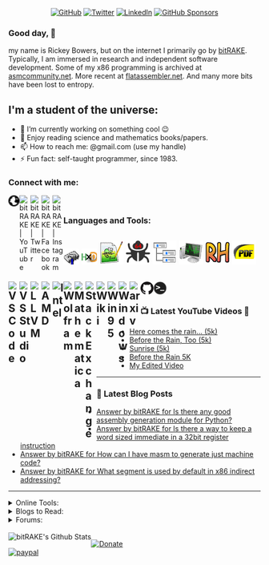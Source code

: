 <p align="center">
<a href="https://github.com/bitRAKE"><img src="https://img.shields.io/github/followers/bitRAKE.svg?label=GitHub&style=social" alt="GitHub"></a>
<a href="https://twitter.com/_bitRAKE_"><img src="https://img.shields.io/twitter/follow/bitRAKE?label=Twitter&style=social" alt="Twitter"></a>
<a href="https://www.linkedin.com/in/bitRAKE"><img src="https://img.shields.io/badge/LinkedIn--_.svg?style=social&logo=linkedin" alt="LinkedIn"></a>
<a href="https://github.com/sponsors/bitRAKE"><img src="https://img.shields.io/badge/GitHub_Sponsors--_.svg?style=social&logo=github&logoColor=EA4AAA" alt="GitHub Sponsors"></a>
</p>

### Good day, 👋
my name is Rickey Bowers, but on the internet I primarily go by [bitRAKE][website]. Typically, I am immersed in research and independent software development. Some of my x86 programming is archived at [asmcommunity.net](https://www.google.com/search?q=asmcommunity+%22bitRAKE%22). More recent at [flatassembler.net](https://www.google.com/search?q=asmcommunity+%22bitRAKE%22). And many more bits have been lost to entropy.

## I'm a student of the universe:
- 🔭 I’m currently working on something cool 😉
- 📕 Enjoy reading science and mathematics books/papers.
- 📫 How to reach me: @gmail.com (use my handle)
- ⚡ Fun fact: self-taught programmer, since 1983.

### Connect with me:

[<img align="left" alt="bitRAKE.com" width="22px" src="https://raw.githubusercontent.com/iconic/open-iconic/master/svg/globe.svg" />][website]
[<img align="left" alt="bitRAKE | YouTube" width="22px" src="https://cdn.jsdelivr.net/npm/simple-icons@4.8.0/icons/youtube.svg" />][youtube]
[<img align="left" alt="bitRAKE | Twitter" width="22px" src="https://cdn.jsdelivr.net/npm/simple-icons@4.8.0/icons/twitter.svg" />][twitter]
[<img align="left" alt="bitRAKE | Facebook" width="22px" src="https://cdn.jsdelivr.net/npm/simple-icons@4.8.0/icons/facebook.svg" />][facebook]
[<img align="left" alt="bitRAKE | Instagram" width="22px" src="https://cdn.jsdelivr.net/npm/simple-icons@4.8.0/icons/instagram.svg" />][instagram]

<br />

### Languages and Tools:

[![fasmg](https://github.com/bitRAKE/bitRAKE/blob/master/icons/fasm.png)](https://flatassembler.net/)
[![HxD](https://github.com/bitRAKE/bitRAKE/blob/master/icons/HxD.png?raw=true)](https://mh-nexus.de/en/hxd/)
[![Notepad++](https://github.com/bitRAKE/bitRAKE/blob/master/icons/N++.png?raw=true)](https://notepad-plus-plus.org/)
[![x64dbg](https://github.com/bitRAKE/bitRAKE/blob/master/icons/x64dbg.png?raw=true)](https://x64dbg.com/)
[![Dependancies](https://github.com/bitRAKE/bitRAKE/blob/master/icons/Dependancies.png?raw=true)](https://github.com/lucasg/Dependencies)
[![ProcessHacker](https://github.com/bitRAKE/bitRAKE/blob/master/icons/PH.png?raw=true)](https://processhacker.sourceforge.io/)
[![Resource Hacker](https://github.com/bitRAKE/bitRAKE/blob/master/icons/RH.png?raw=true)](http://www.angusj.com/resourcehacker/)
[![SumatraPDF](https://github.com/bitRAKE/bitRAKE/blob/master/icons/SumatraPDF.png?raw=true)](https://www.sumatrapdfreader.org/free-pdf-reader.html)
<br />
---
[<img align="left" alt="VSCode" width="22px" src="https://code.visualstudio.com/assets/favicon.ico" />](https://github.com/microsoft/vscode)
[<img align="left" alt="VSStudio" width="22px" src="https://devblogs.microsoft.com/wp-content/uploads/sites/44/2019/03/visual-studio.png" />](https://visualstudio.microsoft.com/downloads/)
[<img align="left" alt="LLVM" width="22px" src="https://res-3.cloudinary.com/crunchbase-production/image/upload/c_lpad,h_170,w_170,f_auto,b_white,q_auto:eco/mkqbfktqzgyxikmnc5ey" />](https://llvm.org/)
[<img align="left" alt="AMD" width="22px" src="https://cdn.jsdelivr.net/npm/simple-icons@4.8.0/icons/amd.svg" />](https://developer.amd.com/resources/developer-guides-manuals/)
[<img align="left" alt="Intel" width="22px" src="https://cdn.jsdelivr.net/npm/simple-icons@4.8.0/icons/intel.svg" />](https://software.intel.com/content/www/us/en/develop/articles/intel-sdm.html)
[<img align="left" alt="Wolfram" width="22px" src="https://cdn.jsdelivr.net/npm/simple-icons@4.8.0/icons/wolframlanguage.svg" />](https://www.wolfram.com/language/)
[<img align="left" alt="Mathematica" width="22px" src="https://cdn.jsdelivr.net/npm/simple-icons@4.8.0/icons/wolframmathematica.svg" />](https://blog.wolfram.com/)
[<img align="left" alt="Stack Exchange" width="22px" src="https://cdn.jsdelivr.net/npm/simple-icons@4.8.0/icons/stackexchange.svg" />](https://meta.stackexchange.com/users/824897/)
[<img align="left" alt="Wiki" width="22px" src="https://cdn.jsdelivr.net/npm/simple-icons@4.8.0/icons/wikipedia.svg" />](https://en.wikipedia.org/wiki/User:BitRAKE)
[<img align="left" alt="Win95" width="22px" src="https://cdn.jsdelivr.net/npm/simple-icons@4.8.0/icons/windows95.svg" />](https://archive.org/details/windows_95_vdi)
[<img align="left" alt="Windows" width="22px" src="https://cdn.jsdelivr.net/npm/simple-icons@4.8.0/icons/windows.svg" />](https://docs.microsoft.com/en-us/windows/win32/apiindex/windows-api-list)
[<img align="left" alt="arxiv" width="22px" src="https://cdn.jsdelivr.net/npm/ssimple-icons@4.8.0/icons/arxiv.svg" />](https://arxiv.org/archive/cs)
[<img align="left" alt="GitHub" width="26px" src="https://raw.githubusercontent.com/github/explore/78df643247d429f6cc873026c0622819ad797942/topics/github/github.png" />](https://github.com/dank-orb)
[<img align="left" alt="HTML5" width="26px" src="https://raw.githubusercontent.com/github/explore/80688e429a7d4ef2fca1e82350fe8e3517d3494d/topics/terminal/terminal.png" />](https://ss64.com/index.html)
<br />
---
### 📺 Latest YouTube Videos 📸
<!-- YOUTUBE:START -->
- [Here comes the rain... (5k)](https://www.youtube.com/watch?v=Tf56kmEgQ3U)
- [Before the Rain, Too (5k)](https://www.youtube.com/watch?v=gosEuURevJw)
- [Sunrise (5k)](https://www.youtube.com/watch?v=TEMBszAObUo)
- [Before the Rain 5K](https://www.youtube.com/watch?v=D6vXPxbaYdU)
- [My Edited Video](https://www.youtube.com/watch?v=rHLpbPUATCM)
<!-- YOUTUBE:END -->
---
### 📕 Latest Blog Posts
<!-- STACKOVERFLOW:START -->
- [Answer by bitRAKE for Is there any good assembly generation module for Python?](https://stackoverflow.com/questions/15175315/is-there-any-good-assembly-generation-module-for-python/17410146#17410146)
- [Answer by bitRAKE for Is there a way to keep a word sized immediate in a 32bit register instruction](https://stackoverflow.com/questions/17379499/is-there-a-way-to-keep-a-word-sized-immediate-in-a-32bit-register-instruction/17396695#17396695)
- [Answer by bitRAKE for How can I have masm to generate just machine code?](https://stackoverflow.com/questions/14251913/how-can-i-have-masm-to-generate-just-machine-code/15727495#15727495)
- [Answer by bitRAKE for What segment is used by default in x86 indirect addressing?](https://stackoverflow.com/questions/3948961/what-segment-is-used-by-default-in-x86-indirect-addressing/3953158#3953158)
<!-- STACKOVERFLOW:END -->
---
<!--START_SECTION:table-->
<details>
<summary>Online Tools:</summary>

- [Compiler Explorer](https://gcc.godbolt.org/)
- [ShaderToy](https://www.shadertoy.com/)
- [The Book of Shaders](https://thebookofshaders.com/)
- [JSON Edit](http://jsoneditoronline.org/)
- [Desmos](https://www.desmos.com/)
- [CodePen](https://codepen.io/)
- [Observable](https://observablehq.com/)

</details>
<details>
<summary>Blogs to Read:</summary>

- [Stuffed Cow](https://blog.stuffedcow.net/)
- [Futility Closet](https://www.futilitycloset.com/)
- [strchr](https://www.strchr.com/)
- [Daniel Lemire](https://lemire.me/blog/)

</details>
<details>
<summary>Forums:</summary>

- [fasm](https://board.flatassembler.net/index.php)
- [encode](https://encode.su/forum.php)

</details>
<!--END_SECTION:table-->
<br />
<img align="left" alt="bitRAKE's Github Stats" src="https://github-readme-stats.vercel.app/api?username=bitRAKE&show_icons=true&hide_border=true" />

[![Donate](https://img.shields.io/badge/Donate-PayPal-green.svg)][donate]
<br />
[![paypal](https://www.paypalobjects.com/en_US/i/btn/btn_donateCC_LG.gif)](https://www.paypal.com/cgi-bin/webscr?cmd=_s-xclick&hosted_button_id=Q62RV22AKAX7A)


[website]: https://bitRAKE.code
[twitter]: https://twitter.com/_bitRAKE_
[youtube]: https://youtube.com/bitRAKE
[instagram]: https://instagram.com/bitRAKE
[facebook]: https://www.facebook.com/bitRAKE
[donate]: https://paypal.me/bitRAKE
